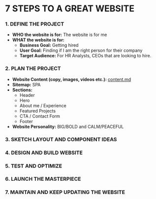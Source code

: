 # 7 STEPS TO A GREAT WEBSITE

### **1. DEFINE THE PROJECT**

- **WHO the website is for:** The website is for me
- **WHAT the website is for:**
  - **Business Goal:** Getting hired
  - **User Goal:** Finding if I am the right person for their company
  - **Target Audience:** For HR Analysts, CEOs that are looking to hire.

### **2. PLAN THE PROJECT**

- **Website Content (copy, images, videos etc.):** [content.md](./content.md)
- **Sitemap:** SPA
- **Sections:**
  - Header
  - Hero
  - About me / Experience
  - Featured Projects
  - CTA / Contact Form
  - Footer
- **Website Personality:** BIG/BOLD and CALM/PEACEFUL

### **3. SKETCH LAYOUT AND COMPONENT IDEAS**

### **4. DESIGN AND BUILD WEBSITE**

### **5. TEST AND OPTIMIZE**

### **6. LAUNCH THE MASTERPIECE**

### **7. MAINTAIN AND KEEP UPDATING THE WEBSITE**
